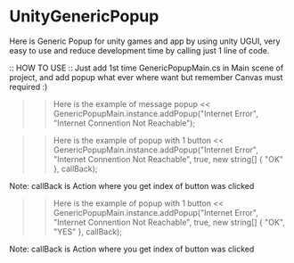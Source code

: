# UnityGenericPopup

Here is Generic Popup for unity games and app by using unity UGUI, very easy to use and reduce development time 
by calling just 1 line of code.

:: HOW TO USE ::
Just add 1st time GenericPopupMain.cs in Main scene of project, and add popup what ever where want but remember Canvas must required :)

>> Here is the example of message popup <<
GenericPopupMain.instance.addPopup("Internet Error", "Internet Connention Not Reachable");


>> Here is the example of popup with 1 button <<
GenericPopupMain.instance.addPopup("Internet Error", "Internet Connention Not Reachable", true, new string[] { "OK" }, callBack);

Note: callBack is Action where you get index of button was clicked

>> Here is the example of popup with 1 button <<
GenericPopupMain.instance.addPopup("Internet Error", "Internet Connention Not Reachable", true, new string[] { "OK", "YES" }, callBack);

Note: callBack is Action where you get index of button was clicked
